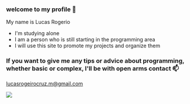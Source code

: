 ### welcome to my profile 💙

My name is Lucas Rogerio


- I'm studying alone
- I am a person who is still starting in the programming area
- I will use this site to promote my projects and organize them


### If you want to give me any tips or advice about programming, whether basic or complex, I'll be with open arms contact 📫
lucasrogeirocruz.m@gmail.com



![](https://media.tenor.com/H1gpSxB6qvEAAAAM/please-please-please.gif)

